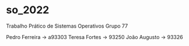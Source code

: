 # so_2022

Trabalho Prático de Sistemas Operativos
  Grupo 77
  
  Pedro Ferreira -> a93303
  Teresa Fortes -> 93250
  João Augusto -> 93326
